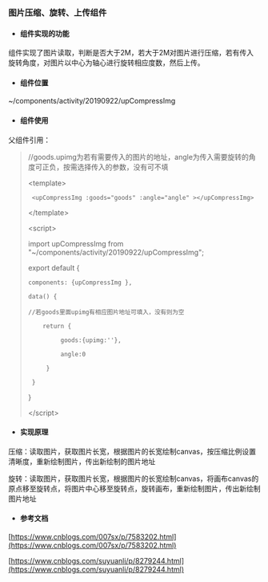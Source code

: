 ### 图片压缩、旋转、上传组件

* #### 组件实现的功能

组件实现了图片读取，判断是否大于2M，若大于2M对图片进行压缩，若有传入旋转角度，对图片以中心为轴心进行旋转相应度数，然后上传。

* #### 组件位置

~/components/activity/20190922/upCompressImg

* #### 组件使用

父组件引用：

> //goods.upimg为若有需要传入的图片的地址，angle为传入需要旋转的角度可正负，按需选择传入的参数，没有可不填
>
> &lt;template&gt;
>
> ```
>  <upCompressImg :goods="goods" :angle="angle" ></upCompressImg>
> ```
>
> &lt;/template&gt;
>
> &lt;script&gt;
>
> import upCompressImg from "~/components/activity/20190922/upCompressImg";
>
> export default {
>
> ```
> components: {upCompressImg },
>
> data() {
>
> //若goods里面upimg有相应图片地址可填入，没有则为空
>
>     return {
>
>          goods:{upimg:''},
>
>          angle:0
>
>      }
>
>  }
> ```
>
> }
>
> &lt;/script&gt;

* #### 实现原理

压缩：读取图片，获取图片长宽，根据图片的长宽绘制canvas，按压缩比例设置清晰度，重新绘制图片，传出新绘制的图片地址

旋转：读取图片，获取图片长宽，根据图片的长宽绘制canvas，将画布canvas的原点移至旋转点，将图片中心移至旋转点，旋转画布，重新绘制图片，传出新绘制图片地址

* #### 参考文档

[https://www.cnblogs.com/007sx/p/7583202.html](https://www.cnblogs.com/007sx/p/7583202.html)

[https://www.cnblogs.com/suyuanli/p/8279244.html](https://www.cnblogs.com/suyuanli/p/8279244.html)

#### 



